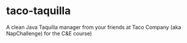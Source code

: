 # taco-taquilla
A clean Java Taquilla manager from your friends at Taco Company (aka NapChallenge) for the C&amp;E course)
